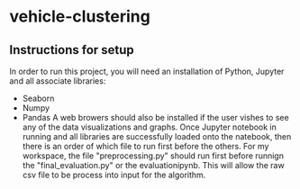 # vehicle-clustering

## Instructions for setup
In order to run this project, you will need an installation of Python, Jupyter and all associate libraries:
* Seaborn
* Numpy
* Pandas
A web browers should also be installed if the user vishes to see any of the data visualizations and graphs. 
Once Jupyter notebook in running and all libraries are successfully loaded onto the natebook, then there is an order of which file to run first before the others. For my workspace, the file "preprocessing.py" should run first before runnign the "final_evaluation.py" or the evaluationipynb. This will allow the raw csv file to be process into input for the algorithm.
